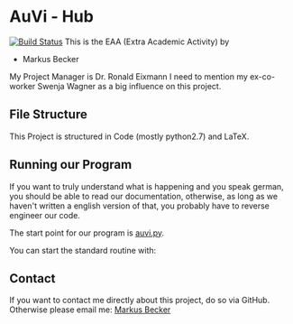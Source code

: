 # AuVi - Hub
[![Build Status](https://travis-ci.org/tibyte/auvi-hub.svg?branch=master)](https://travis-ci.org/tibyte/auvi-hub)
This is the EAA (Extra Academic Activity) by
- Markus Becker

My Project Manager is Dr. Ronald Eixmann
I need to mention my ex-co-worker Swenja Wagner as a big influence on this project.

## File Structure
This Project is structured in Code (mostly python2.7) and LaTeX.

## Running our Program
If you want to truly understand what is happening and you speak german, you should be able to read our documentation, otherwise, as long as we haven't written a english version of that, you probably have to reverse engineer our code.

The start point for our program is [auvi.py](/Code/PyVi/auvi.py).

You can start the standard routine with:

## Contact
If you want to contact me directly about this project, do so via GitHub. Otherwise please email me: [Markus Becker](mailto:markus@tibyte.net?subject=AuVi)
